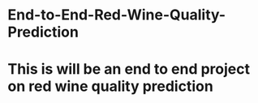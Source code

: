 # End-to-End-Red-Wine-Quality-Prediction

# This is will be an end to end project on red wine quality prediction